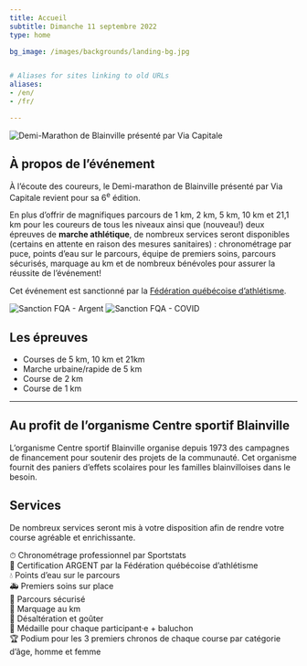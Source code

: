 ```yaml
---
title: Accueil
subtitle: Dimanche 11 septembre 2022
type: home

bg_image: /images/backgrounds/landing-bg.jpg


# Aliases for sites linking to old URLs
aliases:
- /en/
- /fr/

---
```


![Demi-Marathon de Blainville présenté par Via Capitale](/images/logo-large.png)

## À propos de l’événement

À l’écoute des coureurs, le Demi-marathon de Blainville présenté par Via Capitale revient pour sa 6<sup>e</sup> édition.

En plus d’offrir de magnifiques parcours de 1 km, 2 km, 5 km, 10 km et 21,1 km pour les coureurs de tous les niveaux ainsi que (nouveau!) deux épreuves de **marche athlétique**, de nombreux services seront disponibles (certains en attente en raison des mesures sanitaires) : chronométrage par puce, points d’eau sur le parcours, équipe de premiers soins, parcours sécurisés, marquage au km et de nombreux bénévoles pour assurer la réussite de l’événement!

Cet événement est sanctionné par la [Fédération québécoise d’athlétisme](https://athletisme-quebec.ca/).

![Sanction FQA - Argent](/images/FQA_Sanction-Argent.png)
![Sanction FQA - COVID](/images/FQA_Sanction_Covid.png)

## Les épreuves

- Courses de 5 km, 10 km et 21km
- Marche urbaine/rapide de 5 km
- Course de 2 km
- Course de 1 km
<!-- - <span class="badge badge-primary text-uppercase small d-inline">nouveau!</span> 3 km et 5 km marche athlétique (présenté par Décathlon) et [championnat canadien chez les maîtres](championnat-canadien-masters) (5 km) -->

<!--

<a class="btn btn-block btn-secondary my-2" href="/inscription">Je m’inscris</a>

-->

---

## Au profit de l’organisme Centre sportif Blainville

L’organisme Centre sportif Blainville organise depuis 1973 des campagnes de financement pour soutenir des projets de la communauté.
Cet organisme fournit des paniers d’effets scolaires pour les familles blainvilloises dans le besoin.

## Services

De nombreux services seront mis à votre disposition afin de rendre votre course agréable et enrichissante.

⏱ Chronométrage professionnel par Sportstats  
🥈 Certification ARGENT par la Fédération québécoise d’athlétisme  
💧 Points d’eau sur le parcours  
🚑 Premiers soins sur place  
🚧 Parcours sécurisé  
🏁 Marquage au km  
🍎 Désaltération et goûter  
🥇 Médaille pour chaque participant·e + baluchon  
🏆 Podium pour les 3 premiers chronos de chaque course par catégorie d’âge, homme et femme
